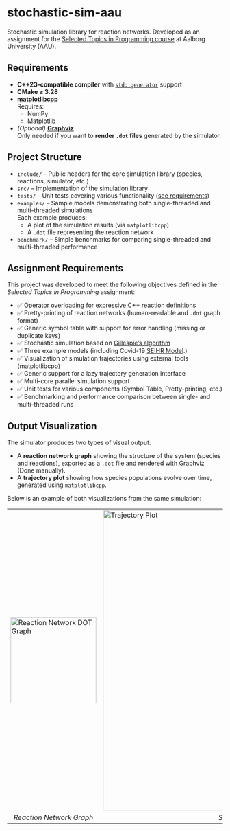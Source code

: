 # stochastic-sim-aau
Stochastic simulation library for reaction networks. Developed as an assignment for the [Selected Topics in Programming course](https://moduler.aau.dk/course/2022-2023/DSNSWFK212) at Aalborg University (AAU).

## Requirements

- **C++23-compatible compiler** with [`std::generator`](https://en.cppreference.com/w/cpp/coroutine/generator) support 
- **CMake ≥ 3.28**
- **[matplotlibcpp](https://github.com/lava/matplotlib-cpp)**  
  Requires:
  - NumPy
  - Matplotlib
- *(Optional)* **[Graphviz](https://graphviz.org/)**  
  Only needed if you want to **render `.dot` files** generated by the simulator.

## Project Structure

- `include/` – Public headers for the core simulation library (species, reactions, simulator, etc.)
- `src/` – Implementation of the simulation library
- `tests/` – Unit tests covering various functionality ([see requirements](#requirements))
- `examples/` – Sample models demonstrating both single-threaded and multi-threaded simulations  
  Each example produces:
  - A plot of the simulation results (via `matplotlibcpp`)
  - A `.dot` file representing the reaction network
- `benchmark/` – Simple benchmarks for comparing single-threaded and multi-threaded performance

## Assignment Requirements

This project was developed to meet the following objectives defined in the *Selected Topics in Programming* assignment:

- ✅ Operator overloading for expressive C++ reaction definitions
- ✅ Pretty-printing of reaction networks (human-readable and `.dot` graph format)
- ✅ Generic symbol table with support for error handling (missing or duplicate keys)
- ✅ Stochastic simulation based on [Gillespie’s algorithm](https://en.wikipedia.org/wiki/Gillespie_algorithm)
- ✅ Three example models (including Covid-19 [SEIHR Model](https://www.ncbi.nlm.nih.gov/pmc/articles/PMC8675552/).)
- ✅ Visualization of simulation trajectories using external tools (matplotlibcpp)
- ✅ Generic support for a lazy trajectory generation interface
- ✅ Multi-core parallel simulation support
- ✅ Unit tests for various components (Symbol Table, Pretty-printing, etc.)
- ✅ Benchmarking and performance comparison between single- and multi-threaded runs

## Output Visualization

The simulator produces two types of visual output:

- A **reaction network graph** showing the structure of the system (species and reactions), exported as a `.dot` file and rendered with Graphviz (Done manually).
- A **trajectory plot** showing how species populations evolve over time, generated using `matplotlibcpp`.

Below is an example of both visualizations from the same simulation:
<div align="center">
  <table>
    <tr>
      <td><img src="https://github.com/user-attachments/assets/ff84842e-876c-4ea4-8454-3bbdf6eaa507" alt="Reaction Network DOT Graph" width="200"/></td>
      <td><img src="https://github.com/user-attachments/assets/71316c6e-b088-4eb0-8c3c-b650b838cced" alt="Trajectory Plot" width="700"/></td>
    </tr>
    <tr>
      <td align="center"><em>Reaction Network Graph</em></td>
      <td align="center"><em>Simulation Trajectory</em></td>
    </tr>
  </table>
</div>
